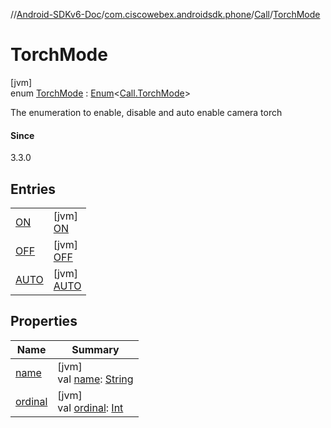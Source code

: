 //[Android-SDKv6-Doc](../../../../index.md)/[com.ciscowebex.androidsdk.phone](../../index.md)/[Call](../index.md)/[TorchMode](index.md)

# TorchMode

[jvm]\
enum [TorchMode](index.md) : [Enum](https://kotlinlang.org/api/latest/jvm/stdlib/kotlin/-enum/index.html)&lt;[Call.TorchMode](index.md)&gt; 

The enumeration to enable, disable and auto enable camera torch

#### Since

3.3.0

## Entries

| | |
|---|---|
| [ON](-o-n/index.md) | [jvm]<br>[ON](-o-n/index.md) |
| [OFF](-o-f-f/index.md) | [jvm]<br>[OFF](-o-f-f/index.md) |
| [AUTO](-a-u-t-o/index.md) | [jvm]<br>[AUTO](-a-u-t-o/index.md) |

## Properties

| Name | Summary |
|---|---|
| [name](../../../com.ciscowebex.androidsdk.team/-list-team-membership-result/-bad-request/index.md#-372974862%2FProperties%2F-411797461) | [jvm]<br>val [name](../../../com.ciscowebex.androidsdk.team/-list-team-membership-result/-bad-request/index.md#-372974862%2FProperties%2F-411797461): [String](https://kotlinlang.org/api/latest/jvm/stdlib/kotlin/-string/index.html) |
| [ordinal](../../../com.ciscowebex.androidsdk.team/-list-team-membership-result/-bad-request/index.md#-739389684%2FProperties%2F-411797461) | [jvm]<br>val [ordinal](../../../com.ciscowebex.androidsdk.team/-list-team-membership-result/-bad-request/index.md#-739389684%2FProperties%2F-411797461): [Int](https://kotlinlang.org/api/latest/jvm/stdlib/kotlin/-int/index.html) |
